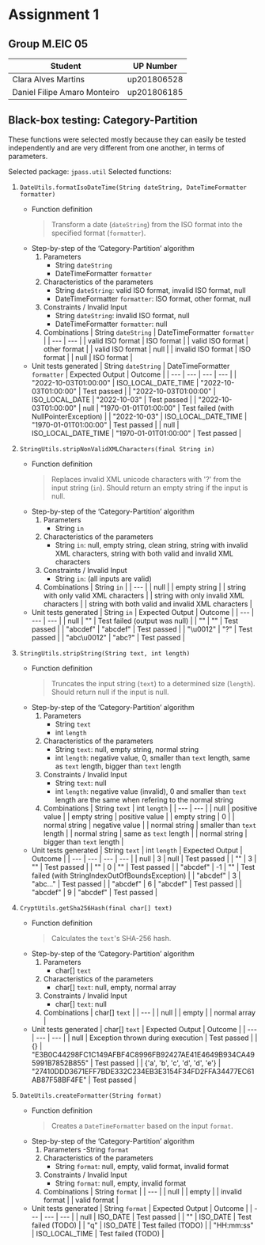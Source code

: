 # Assignment 1

## Group M.EIC 05

| Student | UP Number |
| --- | --- |
| Clara Alves Martins | up201806528 |
| Daniel Filipe Amaro Monteiro | up201806185 |

## Black-box testing: Category-Partition 

These functions were selected mostly because they can easily be tested independently and are very different from one another, in terms of parameters.

Selected package: `jpass.util`
Selected functions:
1. `DateUtils.formatIsoDateTime(String dateString, DateTimeFormatter formatter)`
    - Function definition
        > Transform a date (`dateString`) from the ISO format into the specified format (`formatter`).
    - Step-by-step of the ‘Category-Partition’ algorithm
        1. Parameters
            - String `dateString`
            - DateTimeFormatter `formatter`
        2. Characteristics of the parameters
            - String `dateString`: valid ISO format, invalid ISO format, null
            - DateTimeFormatter `formatter`: ISO format, other format, null
        3. Constraints / Invalid Input
            - String `dateString`: invalid ISO format, null
            - DateTimeFormatter `formatter`: null
        4. Combinations
            | String `dateString` | DateTimeFormatter `formatter` |
            | --- | --- |
            | valid ISO format | ISO format |
            | valid ISO format | other format |
            | valid ISO format  |  null |
            | invalid ISO format | ISO format |
            | null | ISO format |
    - Unit tests generated
        | String `dateString` | DateTimeFormatter `formatter` | Expected Output | Outcome |
        | --- | --- | --- | --- |
        | "2022-10-03T01:00:00" | ISO_LOCAL_DATE_TIME | "2022-10-03T01:00:00" | Test passed |
        | "2022-10-03T01:00:00" | ISO_LOCAL_DATE | "2022-10-03" | Test passed |
        | "2022-10-03T01:00:00" | null | "1970-01-01T01:00:00" | Test failed (with NullPointerException) |
        | "2022-10-03" | ISO_LOCAL_DATE_TIME | "1970-01-01T01:00:00" | Test passed |
        | null | ISO_LOCAL_DATE_TIME | "1970-01-01T01:00:00" | Test passed |

2. `StringUtils.stripNonValidXMLCharacters(final String in)`
    - Function definition
        > Replaces invalid XML unicode characters with '?' from the input string (`in`). Should return an empty string if the input is null.
    - Step-by-step of the ‘Category-Partition’ algorithm
        1. Parameters
            - String `in`
        2. Characteristics of the parameters
            - String `in`: null, empty string, clean string, string with invalid XML characters, string with both valid and invalid XML characters
        3. Constraints / Invalid Input
            - String `in`: (all inputs are valid)
        4. Combinations
            | String `in` |
            | --- |
            | null |
            | empty string |
            | string with only valid XML characters |
            | string with only invalid XML characters |
            | string with both valid and invalid XML characters |
    - Unit tests generated
        | String `in` | Expected Output | Outcome |
        | --- | --- | --- |
        | null | "" | Test failed (output was null) |
        | "" | "" | Test passed |
        | "abcdef" | "abcdef" | Test passed |
        | "\u0012" | "?" | Test passed |
        | "abc\u0012" | "abc?" | Test passed |

3. `StringUtils.stripString(String text, int length)`
    - Function definition
        > Truncates the input string (`text`) to a determined size (`length`). Should return null if the input is null.
    - Step-by-step of the ‘Category-Partition’ algorithm
        1. Parameters
            - String `text`
            - int `length`
        2. Characteristics of the parameters
            - String `text`: null, empty string, normal string
            - int `length`: negative value, 0, smaller than `text` length, same as `text` length, bigger than `text` length
        3. Constraints / Invalid Input
            - String `text`: null
            - int `length`: negative value (invalid), 0 and smaller than `text` length are the same when refering to the normal string
        4. Combinations
            | String `text` | int `length` |
            | --- | --- |
            | null | positive value |
            | empty string | positive value |
            | empty string | 0 |
            | normal string | negative value |
            | normal string | smaller than `text` length |
            | normal string | same as `text` length |
            | normal string | bigger than `text` length |
    - Unit tests generated
        | String `text` | int `length` | Expected Output | Outcome |
        | --- | --- | --- | --- |
        | null | 3 | null | Test passed |
        | "" | 3 | "" | Test passed |
        | "" | 0 | "" | Test passed |
        | "abcdef" | -1 | "" | Test failed (with StringIndexOutOfBoundsException) |
        | "abcdef" | 3 | "abc..." | Test passed |
        | "abcdef" | 6 | "abcdef" | Test passed |
        | "abcdef" | 9 | "abcdef" | Test passed |

4. `CryptUtils.getSha256Hash(final char[] text)`
    - Function definition
        > Calculates the `text`'s SHA-256 hash.
    - Step-by-step of the ‘Category-Partition’ algorithm
        1. Parameters
            - char[] `text`
        2. Characteristics of the parameters
            - char[] `text`: null, empty, normal array
        3. Constraints / Invalid Input
            - char[] `text`: null
        4. Combinations
            | char[] `text` |
            | --- |
            | null |
            | empty |
            | normal array |
    - Unit tests generated
        | char[] `text` | Expected Output | Outcome |
        | --- | --- | --- |
        | null | Exception thrown during execution | Test passed |
        | {} | "E3B0C44298FC1C149AFBF4C8996FB92427AE41E4649B934CA495991B7852B855" | Test passed |
        | {'a', 'b', 'c', 'd', 'd', 'e'} | "27410DDD3671EFF7BDE332C234EB3E3154F34FD2FFA34477EC61AB87F58BF4FE" | Test passed |

5. `DateUtils.createFormatter(String format)`
    - Function definition
        > Creates a `DateTimeFormatter` based on the input `format`.
    - Step-by-step of the ‘Category-Partition’ algorithm
        1. Parameters
            -String `format`
        2. Characteristics of the parameters
            - String `format`: null, empty, valid format, invalid format
        3. Constraints / Invalid Input
            - String `format`: null, empty, invalid format
        4. Combinations
            | String `format` |
            | --- |
            | null |
            | empty |
            | invalid format |
            | valid format |
    - Unit tests generated
        | String `format` | Expected Output | Outcome |
        | --- | --- | --- |
        | null | ISO_DATE | Test passed |
        | "" | ISO_DATE | Test failed (TODO) |
        | "q" | ISO_DATE | Test failed (TODO) |
        | "HH:mm:ss" | ISO_LOCAL_TIME | Test failed (TODO) |

